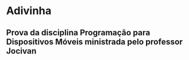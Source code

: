 # Adivinha
## Prova da disciplina Programação para Dispositivos Móveis ministrada pelo professor Jocivan
